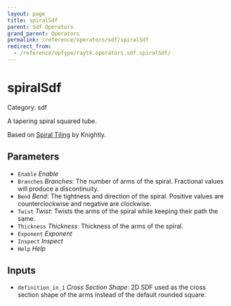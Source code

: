 ```yaml
---
layout: page
title: spiralSdf
parent: Sdf Operators
grand_parent: Operators
permalink: /reference/operators/sdf/spiralSdf
redirect_from:
  - /reference/opType/raytk.operators.sdf.spiralSdf/
---
```


# spiralSdf

Category: sdf



A tapering spiral squared tube.

Based on [Spiral Tiling](https://www.shadertoy.com/view/ls2GRz) by Knightly.

## Parameters

* `Enable` *Enable*
* `Branches` *Branches*: The number of arms of the spiral. Fractional values will produce a discontinuity.
* `Bend` *Bend*: The tightness and direction of the spiral. Positive values are counterclockwise and negative are clockwise.
* `Twist` *Twist*: Twists the arms of the spiral while keeping their path the same.
* `Thickness` *Thickness*: Thickness of the arms of the spiral.
* `Exponent` *Exponent*
* `Inspect` *Inspect*
* `Help` *Help*

## Inputs

* `definition_in_1` *Cross Section Shape*: 2D SDF used as the cross section shape of the arms instead of the default rounded square.